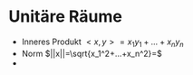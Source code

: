 # Unitäre Räume
+ Inneres Produkt $<x,y>=x_1 y_1+...+x_n y_n$
+ Norm $||x||=\sqrt{x_1^2+...+x_n^2}=$
+ 

